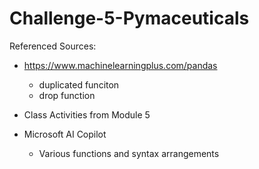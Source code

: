 # Challenge-5-Pymaceuticals

Referenced Sources:
- https://www.machinelearningplus.com/pandas
	- duplicated funciton
	- drop function

- Class Activities from Module 5
- Microsoft AI Copilot
	- Various functions and syntax arrangements


